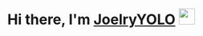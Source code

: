 <h1 align="center">Hi there, I'm <a href="https://daniilshat.ru/" target="_blank">JoelryYOLO</a> 
<img src="https://github.com/blackcater/blackcater/raw/main/images/Hi.gif" height="32"/></h1>
